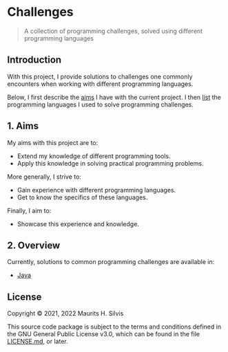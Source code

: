 # Challenges

> A collection of programming challenges, solved using different programming languages

## Introduction

With this project, I provide solutions to challenges one commonly encounters when working with different programming languages.

Below, I first describe the [aims](#1-aims) I have with the current project.
I then [list](#2-overview) the programming languages I used to solve programming challenges.

## 1. Aims

My aims with this project are to:

- Extend my knowledge of different programming tools.
- Apply this knowledge in solving practical programming problems.

More generally, I strive to:

- Gain experience with different programming languages.
- Get to know the specifics of these languages.

Finally, I aim to:

- Showcase this experience and knowledge.

## 2. Overview

Currently, solutions to common programming challenges are available in:

- [Java](java)

## License

Copyright © 2021, 2022 Maurits H. Silvis

This source code package is subject to the terms and conditions defined in the GNU General Public License v3.0, which can be found in the file [LICENSE.md](LICENSE.md), or later.

